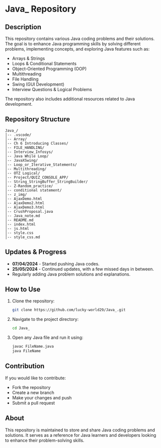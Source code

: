 


# Java_ Repository

## Description
This repository contains various Java coding problems and their solutions. The goal is to enhance Java programming skills by solving different problems, implementing concepts, and exploring Java features such as:
- Arrays & Strings
- Loops & Conditional Statements
- Object-Oriented Programming (OOP)
- Multithreading
- File Handling
- Swing (GUI Development)
- Interview Questions & Logical Problems

The repository also includes additional resources related to Java development.

## Repository Structure
```
Java_/
│-- .vscode/
│-- Array/
│-- Ch 6 Introducing Classes/
│-- FILE_HANDLING/
│-- Interview_Infosys/
│-- Java While Loop/
│-- JavaXSwing/
│-- Loop_or_Iterative_Statements/
│-- Multithreading/
│-- OTZ Logical/
│-- Project/QUIZ_CONSOLE_APP/
│-- String_StringBuffer_StringBuilder/
│-- Z-Random_practice/
│-- conditional statement/
│-- z_img/
│-- AjaxDemo.html
│-- AjaxDemo2.html
│-- AjaxDemo3.html
│-- CrushProposal.java
│-- Java_note.md
│-- README.md
│-- index.html
│-- js.html
│-- style.css
│-- style_css.md
```

## Updates & Progress
- **07/04/2024** - Started pushing Java codes.
- **25/05/2024** - Continued updates, with a few missed days in between.
- Regularly adding Java problem solutions and explanations.

## How to Use
1. Clone the repository:
   ```bash
   git clone https://github.com/lucky-world29/Java_.git
   ```
2. Navigate to the project directory:
   ```bash
   cd Java_
   ```
3. Open any Java file and run it using:
   ```bash
   javac FileName.java
   java FileName
   ```

## Contribution
If you would like to contribute:
- Fork the repository
- Create a new branch
- Make your changes and push
- Submit a pull request

## About
This repository is maintained to store and share Java coding problems and solutions. It serves as a reference for Java learners and developers looking to enhance their problem-solving skills.

